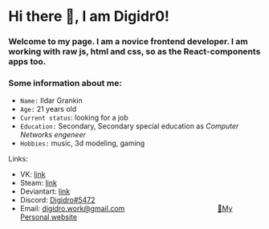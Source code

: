 # Hi there 👋, I am Digidr0!
### Welcome to my page. I am a novice frontend developer. I am working with raw js, html and css, so as the React-components apps too.

### Some information about me:
- `Name:` Ildar Grankin
- `Age:` 21 years old
- `Current status`: looking for a job
- `Education:` Secondary, Secondary special education as *Computer Networks engeneer*
- `Hobbies:` music, 3d modeling, gaming


Links:

- VK: [link](https://vk.com/digidro)
- Steam: [link](https://steamcommunity.com/id/Digidro/)
- Deviantart: [link](https://deviantart.com/Digidro)
- Discord: [Digidro#5472](https://discordapp.com/users/330829326297726977)
- Email: digidro.work@gmail.com                                               [🔗My Personal website](https://digidr0.github.io/Digidr0/)
